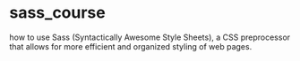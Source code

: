 # sass_course
how to use Sass (Syntactically Awesome Style Sheets), a CSS preprocessor that allows for more efficient and organized styling of web pages. 

